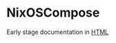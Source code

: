 # NixOSCompose

Early stage documentation in [HTML](https://nixos-compose.gitlabpages.inria.fr/nixos-compose)
